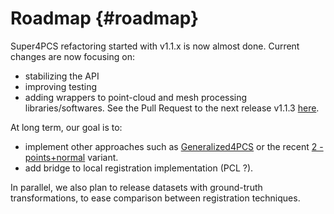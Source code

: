 # Roadmap  {#roadmap}

Super4PCS refactoring started with v1.1.x is now almost done.
Current changes are now focusing on:
* stabilizing the API
* improving testing
* adding wrappers to point-cloud and mesh processing libraries/softwares.
See the Pull Request to the next release v1.1.3 [here](https://github.com/nmellado/Super4PCS/pull/45).

At long term, our goal is to:
* implement other approaches such as [Generalized4PCS](http://dl.acm.org/citation.cfm?id=2758287) or the recent [2 -points+normal](http://ieeexplore.ieee.org/abstract/document/7989664/) variant.
* add bridge to local registration implementation (PCL ?).

In parallel, we also plan to release datasets with ground-truth transformations, to ease comparison between registration techniques.
